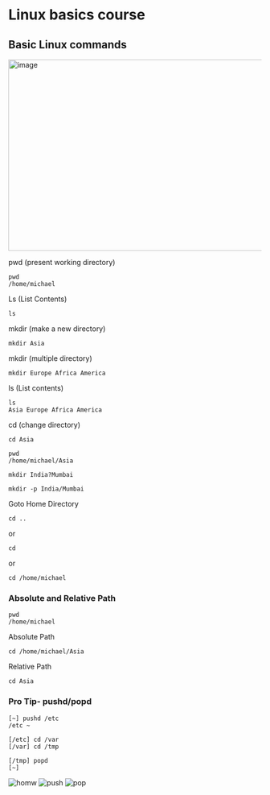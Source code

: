 # Linux basics course
## Basic Linux commands 


<img width="1000" height="380" alt="image" src="https://github.com/user-attachments/assets/e0f78580-8ee9-4c03-b042-a0201664ff96" />


pwd (present working directory)

    pwd
    /home/michael

Ls (List Contents)

    ls

mkdir (make a new directory)

    mkdir Asia

mkdir (multiple directory)

    mkdir Europe Africa America

ls (List contents)

    ls
    Asia Europe Africa America

cd (change directory)

    cd Asia

    pwd
    /home/michael/Asia

    mkdir India?Mumbai

    mkdir -p India/Mumbai

Goto Home Directory 

    cd ..
or

    cd

or

    cd /home/michael


### Absolute and Relative Path

    pwd
    /home/michael

Absolute Path

    cd /home/michael/Asia

Relative Path

    cd Asia

### Pro Tip- pushd/popd

    [~] pushd /etc
    /etc ~

    [/etc] cd /var
    [/var] cd /tmp

    [/tmp] popd
    [~]

 ![homw](image-2.png)
 ![push](image-1.png)
 ![pop](image-3.png)